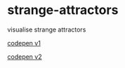 # strange-attractors
visualise strange attractors

[codepen v1](https://codepen.io/oscarsaharoy/full/jOmMbyE)

[codepen v2](https://codepen.io/oscarsaharoy/full/vYmoqpB)
